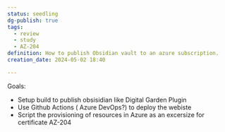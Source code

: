 ```yaml
---
status: seedling
dg-publish: true
tags:
  - review
  - study
  - AZ-204
definition: How to publish Obsidian vault to an azure subscription.
creation_date: 2024-05-02 18:40

---
```

Goals:
- Setup build to publish  obsisidian like Digital Garden Plugin
- Use Github Actions ( Azure DevOps?) to deploy the webiste
- Script the provisioning of resources in Azure as an excersize for certificate AZ-204

